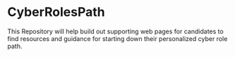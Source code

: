 # CyberRolesPath
This Repository will help build out supporting web pages for candidates to find resources and guidance for starting down their personalized cyber role path.
